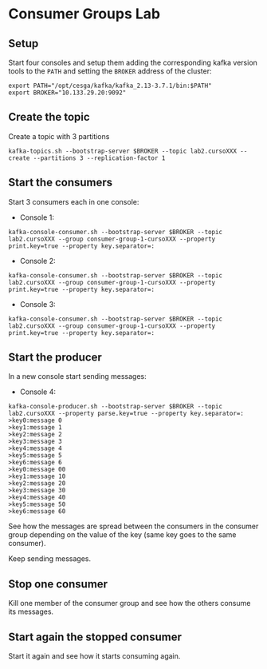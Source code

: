 # Consumer Groups Lab
## Setup
Start four consoles and setup them adding the corresponding kafka version tools to the `PATH` and setting the `BROKER` address of the cluster:
```
export PATH="/opt/cesga/kafka/kafka_2.13-3.7.1/bin:$PATH"
export BROKER="10.133.29.20:9092"
```

## Create the topic
Create a topic with 3 partitions
```
kafka-topics.sh --bootstrap-server $BROKER --topic lab2.cursoXXX --create --partitions 3 --replication-factor 1
```

## Start the consumers
Start 3 consumers each in one console:
- Console 1:
```
kafka-console-consumer.sh --bootstrap-server $BROKER --topic lab2.cursoXXX --group consumer-group-1-cursoXXX --property print.key=true --property key.separator=:
```
- Console 2:
```
kafka-console-consumer.sh --bootstrap-server $BROKER --topic lab2.cursoXXX --group consumer-group-1-cursoXXX --property print.key=true --property key.separator=:
```
- Console 3:
```
kafka-console-consumer.sh --bootstrap-server $BROKER --topic lab2.cursoXXX --group consumer-group-1-cursoXXX --property print.key=true --property key.separator=:
```

## Start the producer
In a new console start sending messages:
- Console 4:
```
kafka-console-producer.sh --bootstrap-server $BROKER --topic lab2.cursoXXX --property parse.key=true --property key.separator=:
>key0:message 0
>key1:message 1
>key2:message 2
>key3:message 3
>key4:message 4
>key5:message 5
>key6:message 6
>key0:message 00
>key1:message 10
>key2:message 20
>key3:message 30
>key4:message 40
>key5:message 50
>key6:message 60
```

See how the messages are spread between the consumers in the consumer group depending on the value of the key (same key goes to the same consumer).

Keep sending messages.

## Stop one consumer
Kill one member of the consumer group and see how the others consume its messages.

## Start again the stopped consumer
Start it again and see how it starts consuming again.
